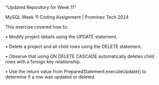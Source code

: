 "Updated Repository for Week 11" 

MySQL Week 11 Coding Assignment | Promineo Tech 2024

This exercise covered how to:

•  Modify project details using the UPDATE statement.

•  Delete a project and all child rows using the DELETE statement.

•  Observe that using ON DELETE CASCADE automatically deletes child rows with a foreign key relationship.

•  Use the return value from PreparedStatement.executeUpdate() to determine if a row was updated or deleted.

